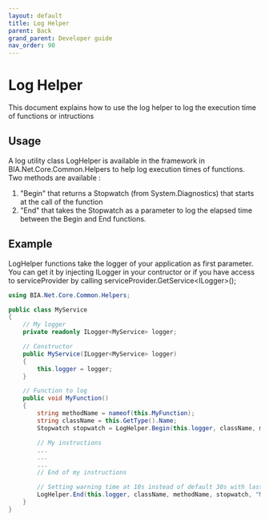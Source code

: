 ```yaml
---
layout: default
title: Log Helper
parent: Back
grand_parent: Developer guide
nav_order: 90
---
```


# Log Helper
This document explains how to use the log helper to log the execution time of functions or intructions

## Usage
A log utility class LogHelper is available in the framework in BIA.Net.Core.Common.Helpers to help log execution times of functions.
Two methods are available :
1) "Begin" that returns a Stopwatch (from System.Diagnostics) that starts at the call of the function
2) "End" that takes the Stopwatch as a parameter to log the elapsed time between the Begin and End functions.

## Example

LogHelper functions take the logger of your application as first parameter. You can get it by injecting ILogger in your contructor or if you have access to serviceProvider by calling serviceProvider.GetService<ILogger<MyService>>();

```csharp
using BIA.Net.Core.Common.Helpers;

public class MyService
{
    // My logger
    private readonly ILogger<MyService> logger;

    // Constructor
    public MyService(ILogger<MyService> logger) 
    {
        this.logger = logger;
    }

    // Function to log
    public void MyFunction()
    {
        string methodName = nameof(this.MyFunction);
        string className = this.GetType().Name;
        Stopwatch stopwatch = LogHelper.Begin(this.logger, className, methodName, "My optional start message");

        // My instructions
        ...
        ...
        ...
        // End of my instructions

        // Setting warning time at 10s instead of default 30s with last parameters because function should be fast
        LogHelper.End(this.logger, className, methodName, stopwatch, "My optional end message", 10d);
    }
}
```